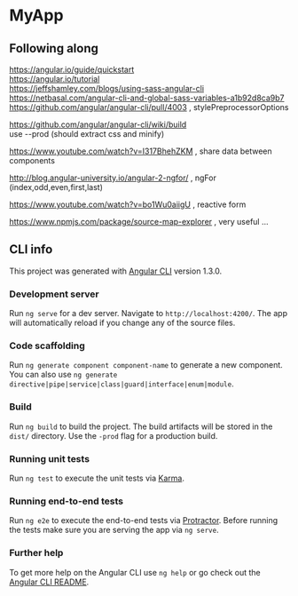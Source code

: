 # MyApp

## Following along
https://angular.io/guide/quickstart  
https://angular.io/tutorial  
https://jeffshamley.com/blogs/using-sass-angular-cli  
https://netbasal.com/angular-cli-and-global-sass-variables-a1b92d8ca9b7  
https://github.com/angular/angular-cli/pull/4003 , stylePreprocessorOptions

https://github.com/angular/angular-cli/wiki/build  
use --prod (should extract css and minify)

https://www.youtube.com/watch?v=I317BhehZKM , share data between components

http://blog.angular-university.io/angular-2-ngfor/ , ngFor (index,odd,even,first,last)

https://www.youtube.com/watch?v=bo1Wu0aiigU , reactive form

https://www.npmjs.com/package/source-map-explorer , very useful ...

## CLI info

This project was generated with [Angular CLI](https://github.com/angular/angular-cli) version 1.3.0.

### Development server

Run `ng serve` for a dev server. Navigate to `http://localhost:4200/`. The app will automatically reload if you change any of the source files.

### Code scaffolding

Run `ng generate component component-name` to generate a new component. You can also use `ng generate directive|pipe|service|class|guard|interface|enum|module`.

### Build

Run `ng build` to build the project. The build artifacts will be stored in the `dist/` directory. Use the `-prod` flag for a production build.

### Running unit tests

Run `ng test` to execute the unit tests via [Karma](https://karma-runner.github.io).

### Running end-to-end tests

Run `ng e2e` to execute the end-to-end tests via [Protractor](http://www.protractortest.org/).
Before running the tests make sure you are serving the app via `ng serve`.

### Further help

To get more help on the Angular CLI use `ng help` or go check out the [Angular CLI README](https://github.com/angular/angular-cli/blob/master/README.md).
